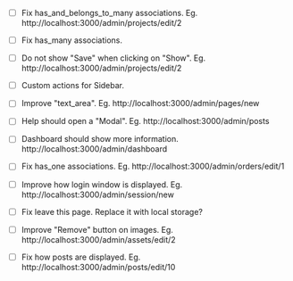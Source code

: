 - [ ] Fix has_and_belongs_to_many associations.
    Eg. http://localhost:3000/admin/projects/edit/2

- [ ] Fix has_many associations.

- [ ] Do not show "Save" when clicking on "Show".
    Eg. http://localhost:3000/admin/projects/edit/2

- [ ] Custom actions for Sidebar.

- [ ] Improve "text_area".
    Eg. http://localhost:3000/admin/pages/new

- [ ] Help should open a "Modal".
    Eg. http://localhost:3000/admin/posts

- [ ] Dashboard should show more information.
    http://localhost:3000/admin/dashboard

- [ ] Fix has_one associations.
    Eg. http://localhost:3000/admin/orders/edit/1

- [ ] Improve how login window is displayed.
    Eg. http://localhost:3000/admin/session/new

- [ ] Fix leave this page. Replace it with local storage?

- [ ] Improve "Remove" button on images.
    Eg. http://localhost:3000/admin/assets/edit/2

- [ ] Fix how posts are displayed.
    Eg. http://localhost:3000/admin/posts/edit/10

